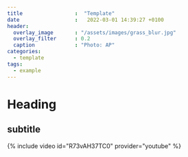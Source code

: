 ```yaml
---
title                 :  "Template"
date                  :   2022-03-01 14:39:27 +0100
header:
  overlay_image       : "/assets/images/grass_blur.jpg"
  overlay_filter      : 0.2
  caption             : "Photo: AP"
categories:
  - template
tags:
  - example
---
```


# Heading
## subtitle

{% include video id="R73vAH37TC0" provider="youtube" %}